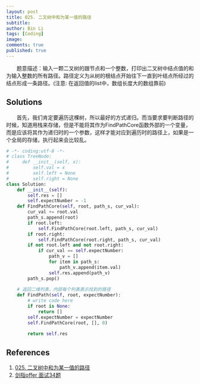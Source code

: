 ```yaml
---
layout: post
title: 025. 二叉树中和为某一值的路径
subtitle:
author: Bin Li
tags: [Coding]
image: 
comments: true
published: true
---
```


　　题意描述：输入一颗二叉树的跟节点和一个整数，打印出二叉树中结点值的和为输入整数的所有路径。路径定义为从树的根结点开始往下一直到叶结点所经过的结点形成一条路径。(注意: 在返回值的list中，数组长度大的数组靠前)

## Solutions
　　首先，我们肯定要遍历这棵树，所以最好的方式递归。而当要求要判断路径的时候，知道用栈来存储，但是不能将其作为FindPathCore函数外部的一个变量，而是应该将其作为递归时的一个参数，这样才能对应到遍历时的路径上，如果是一个全局的存储，执行起来会比较乱。
```python
# -*- coding:utf-8 -*-
# class TreeNode:
#     def __init__(self, x):
#         self.val = x
#         self.left = None
#         self.right = None
class Solution:
    def __init__(self):
        self.res = []
        self.expectNumber = -1
    def FindPathCore(self, root, path_s, cur_val):
        cur_val += root.val
        path_s.append(root)
        if root.left:
            self.FindPathCore(root.left, path_s, cur_val)
        if root.right:
            self.FindPathCore(root.right, path_s, cur_val)
        if not root.left and not root.right:
            if cur_val == self.expectNumber:
                path_v = []
                for item in path_s:
                    path_v.append(item.val)
                self.res.append(path_v)
        path_s.pop()
        
    # 返回二维列表，内部每个列表表示找到的路径
    def FindPath(self, root, expectNumber):
        # write code here
        if root is None:
            return []
        self.expectNumber = expectNumber
        self.FindPathCore(root, [], 0)
        
        return self.res
```

## References

1. [025. 二叉树中和为某一值的路径](https://www.nowcoder.com/practice/b736e784e3e34731af99065031301bca?tpId=13&tqId=11177&rp=1&ru=%2Fta%2Fcoding-interviews&qru=%2Fta%2Fcoding-interviews%2Fquestion-ranking&tPage=2)
2. [剑指offer 面试34题](https://www.cnblogs.com/yanmk/p/9219920.html)